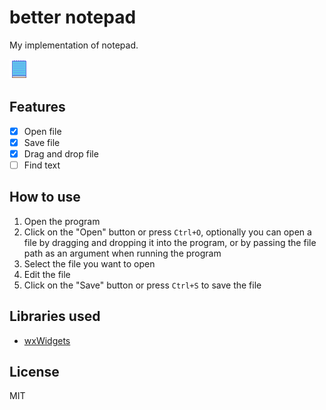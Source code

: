 # better notepad
My implementation of notepad.

![icon](notepad.png)

## Features
- [x] Open file
- [x] Save file
- [x] Drag and drop file
- [ ] Find text

## How to use
1. Open the program
2. Click on the "Open" button or press `Ctrl+O`, optionally you can open a file by dragging and dropping it into the program, or by passing the file path as an argument when running the program
3. Select the file you want to open
4. Edit the file
5. Click on the "Save" button or press `Ctrl+S` to save the file


## Libraries used
- [wxWidgets](https://www.wxwidgets.org/)

## License
MIT